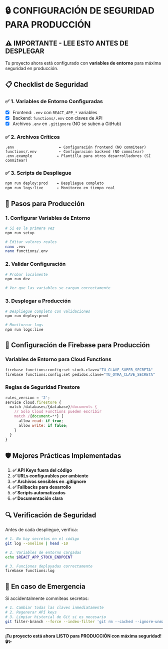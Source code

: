 # 🔒 CONFIGURACIÓN DE SEGURIDAD PARA PRODUCCIÓN

## ⚠️ IMPORTANTE - LEE ESTO ANTES DE DESPLEGAR

Tu proyecto ahora está configurado con **variables de entorno** para máxima seguridad en producción.

## 📋 Checklist de Seguridad

### ✅ 1. Variables de Entorno Configuradas
- [x] Frontend: `.env` con `REACT_APP_*` variables
- [x] Backend: `functions/.env` con claves de API
- [x] Archivos `.env` en `.gitignore` (NO se suben a GitHub)

### ✅ 2. Archivos Críticos
```
.env                    ← Configuración frontend (NO commitear)
functions/.env          ← Configuración backend (NO commitear)
.env.example           ← Plantilla para otros desarrolladores (SÍ commitear)
```

### ✅ 3. Scripts de Despliegue
```bash
npm run deploy:prod    ← Despliegue completo
npm run logs:live      ← Monitoreo en tiempo real
```

## 🚀 Pasos para Producción

### 1. **Configurar Variables de Entorno**
```bash
# Si es la primera vez
npm run setup

# Editar valores reales
nano .env
nano functions/.env
```

### 2. **Validar Configuración**
```bash
# Probar localmente
npm run dev

# Ver que las variables se cargan correctamente
```

### 3. **Desplegar a Producción**
```bash
# Despliegue completo con validaciones
npm run deploy:prod

# Monitorear logs
npm run logs:live
```

## 🔐 Configuración de Firebase para Producción

### Variables de Entorno para Cloud Functions
```bash
firebase functions:config:set stock.clave="TU_CLAVE_SUPER_SECRETA"
firebase functions:config:set pedidos.clave="TU_OTRA_CLAVE_SECRETA"
```

### Reglas de Seguridad Firestore
```javascript
rules_version = '2';
service cloud.firestore {
  match /databases/{database}/documents {
    // Solo Cloud Functions pueden escribir
    match /{document=**} {
      allow read: if true;
      allow write: if false;
    }
  }
}
```

## 🛡️ Mejores Prácticas Implementadas

1. **✅ API Keys fuera del código**
2. **✅ URLs configurables por ambiente**
3. **✅ Archivos sensibles en .gitignore**
4. **✅ Fallbacks para desarrollo**
5. **✅ Scripts automatizados**
6. **✅ Documentación clara**

## 🔍 Verificación de Seguridad

Antes de cada despliegue, verifica:

```bash
# 1. No hay secretos en el código
git log --oneline | head -10

# 2. Variables de entorno cargadas
echo $REACT_APP_STOCK_ENDPOINT

# 3. Funciones deployadas correctamente
firebase functions:log
```

## 🚨 En caso de Emergencia

Si accidentalmente commiteas secretos:

```bash
# 1. Cambiar todas las claves inmediatamente
# 2. Regenerar API keys
# 3. Limpiar historial de Git si es necesario
git filter-branch --force --index-filter 'git rm --cached --ignore-unmatch .env' --prune-empty --tag-name-filter cat -- --all
```

---

**¡Tu proyecto está ahora LISTO para PRODUCCIÓN con máxima seguridad! 🔒✨**
